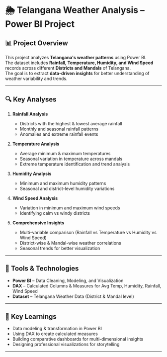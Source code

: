 # 🌦️ Telangana Weather Analysis – Power BI Project

## 📊 Project Overview
This project analyzes **Telangana's weather patterns** using Power BI.  
The dataset includes **Rainfall, Temperature, Humidity, and Wind Speed** records across different **Districts and Mandals** of Telangana.  
The goal is to extract **data-driven insights** for better understanding of weather variability and trends.

---

## 🔍 Key Analyses
1. **Rainfall Analysis**
   - Districts with the highest & lowest average rainfall
   - Monthly and seasonal rainfall patterns
   - Anomalies and extreme rainfall events

2. **Temperature Analysis**
   - Average minimum & maximum temperatures
   - Seasonal variation in temperature across mandals
   - Extreme temperature identification and trend analysis

3. **Humidity Analysis**
   - Minimum and maximum humidity patterns
   - Seasonal and district-level humidity variations

4. **Wind Speed Analysis**
   - Variation in minimum and maximum wind speeds
   - Identifying calm vs windy districts

5. **Comprehensive Insights**
   - Multi-variable comparison (Rainfall vs Temperature vs Humidity vs Wind Speed)
   - District-wise & Mandal-wise weather correlations
   - Seasonal trends for better visualization

---

## 📌 Tools & Technologies
- **Power BI** – Data Cleaning, Modeling, and Visualization
- **DAX** – Calculated Columns & Measures for Avg Temp, Humidity, Rainfall, Wind Speed
- **Dataset** – Telangana Weather Data (District & Mandal level)

---

## 🚀 Key Learnings
- Data modeling & transformation in Power BI  
- Using DAX to create calculated measures  
- Building comparative dashboards for multi-dimensional insights  
- Designing professional visualizations for storytelling  

---

